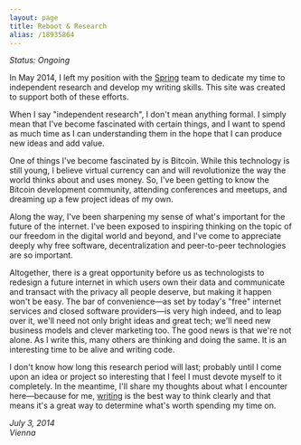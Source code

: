 ```yaml
---
layout: page
title: Reboot & Research
alias: /18935864
---
```


_Status: Ongoing_

In May 2014, I left my position with the [Spring](http://spring.io) team to dedicate my time to independent research and develop my writing skills. This site was created to support both of these efforts.

When I say "independent research", I don't mean anything formal. I simply mean that I've become fascinated with certain things, and I want to spend as much time as I can understanding them in the hope that I can produce new ideas and add value.

One of things I've become fascinated by is Bitcoin. While this technology is still young, I believe virtual currency can and will revolutionize the way the world thinks about and uses money. So, I've been getting to know the Bitcoin development community, attending conferences and meetups, and dreaming up a few project ideas of my own.

Along the way, I've been sharpening my sense of what's important for the future of the internet. I've been exposed to inspiring thinking on the topic of our freedom in the digital world and beyond, and I've come to appreciate deeply why free software, decentralization and peer-to-peer technologies are so important.

Altogether, there is a great opportunity before us as technologists to redesign a future internet in which users own their data and communicate and transact with the privacy all people deserve, but making it happen won't be easy. The bar of convenience—as set by today's "free" internet services and closed software providers—is very high indeed, and to leap over it, we'll need not only bright ideas and great tech; we'll need new business models and clever marketing too. The good news is that we're not alone. As I write this, many others are thinking and doing the same. It is an interesting time to be alive and writing code.

I don't know how long this research period will last; probably until I come upon an idea or project so interesting that I feel I must devote myself to it completely. In the meantime, I'll share my thoughts about what I encounter here—because for me, [writing](/writing) is the best way to think clearly and that means it's a great way to determine what's worth spending my time on.

_July 3, 2014<br/>
Vienna_
